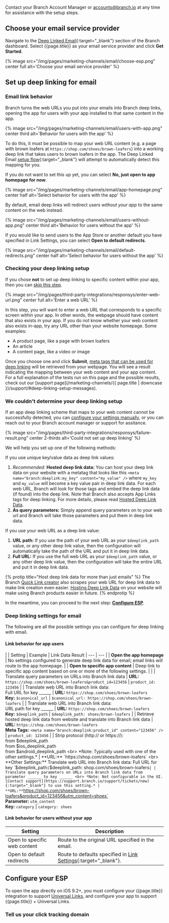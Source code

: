 
Contact your Branch Account Manager or [accounts@branch.io](mailto:accounts@branch.io) at any time for assistance with the setup steps.

## Choose your email service provider

Navigate to the [Deep Linked Email](https://dashboard.branch.io/email){:target="_blank"} section of the Branch dashboard. Select {{page.title}} as your email service provider and click **Get Started**.

{% image src="/img/pages/marketing-channels/email/choose-esp.png" center full alt='Choose your email service provider' %}

## Set up deep linking for email

### Email link behavior

Branch turns the web URLs you put into your emails into Branch deep links, opening the app for users with your app installed to that same content in the app. 

{% image src="/img/pages/marketing-channels/email/users-with-app.png" center third alt='Behavior for users with the app' %}

To do this, it must be possible to map your web URL content (e.g. a page with brown loafers at `https://shop.com/shoes/brown-loafers`) into a working deep link that takes users to brown loafers in the app. The Deep Linked Email [setup flow](https://dashboard.branch.io/email){:target="_blank"} will attempt to automatically detect this mapping for you.

If you do not want to set this up yet, you can select **No, just open to app homepage for now**.

{% image src="/img/pages/marketing-channels/email/app-homepage.png" center half alt='Select behavior for users with the app' %}

By default, email deep links will redirect users _without your app_ to the same content on the web instead.

{% image src="/img/pages/marketing-channels/email/users-without-app.png" center third alt='Behavior for users without the app' %}

If you would like to send users to the App Store or another default you have specified in Link Settings, you can select **Open to default redirects**.

{% image src="/img/pages/marketing-channels/email/default-redirects.png" center half alt='Select behavior for users without the app' %}

### Checking your deep linking setup

If you chose **not** to set up deep linking to specific content within your app, then you can [skip this step](#configure-your-esp).

{% image src="/img/pages/third-party-integrations/responsys/enter-web-url.png" center full alt='Enter a web URL' %}

In this step, you will want to enter a web URL that corresponds to a specific screen within your app. In other words, the webpage should have content that also exists in your app. If you do not know whether your web content also exists in-app, try any URL other than your website homepage. Some examples:

- A product page, like a page with brown loafers
- An article
- A content page, like a video or image

Once you choose one and click **Submit**, [meta tags that can be used for deep linking](/getting-started/hosted-deep-link-data/guide/) will be retrieved from your webpage. You will see a result indicating the mapping between your web content and your app content. For a full explanation of the tests run on this page and the possible results, check out our [support page](/marketing-channels/{{ page.title | downcase }}/support/#deep-linking-setup-messages).

### We couldn't determine your deep linking setup

If an app deep linking scheme that maps to your web content cannot be successfully detected, you can [configure your settings manually](#deep-linking-settings-for-email), or you can reach out to your Branch account manager or support for assitance. 

{% image src="/img/pages/third-party-integrations/responsys/failure-result.png" center 2-thirds alt='Could not set up deep linking' %}

We will help you set up one of the following methods:

If you use unique key/value data as deep link values:

1. _Recommended:_ **Hosted deep link data:** You can host your deep link data on your website with a metatag that looks like this `<meta name="branch:deeplink:my_key" content="my_value" />` where `my_key` and `my_value` will become a key value pair in deep link data. For each web URL, Branch will look for those tags and embed the deep link data (if found) into the deep link. Note that Branch also accepts App Links tags for deep linking. For more details, please read [Hosted Deep Link Data](/getting-started/hosted-deep-link-data/guide/).
1. **As query parameters:** Simply append query parameters on to your web url and Branch will take those parameters and put them in deep link data.

If you use your web URL as a deep link value:

1. **URL path:** If you use the path of your web URL as your  `$deeplink_path` value, or any other deep link value, then the configuration will automatically take the path of the URL and put it in deep link data.
1. **Full URL:** If you use the full web URL as your `$deeplink_path` value, or any other deep link value, then the configuration will take the entire URL and put it in deep link data.

{% protip title="Host deep link data for more than just emails" %}
The Branch [Quick Link creator](/getting-started/creating-links/dashboard/) also scrapes your web URL for deep link data to make link creation even easier. [Hosting Deep Link Data](/getting-started/hosted-deep-link-data/guide/) on your website will make using Branch products easier in future.
{% endprotip %}

In the meantime, you can proceed to the next step: **[Configure ESP](#configure-your-esp)**.

### Deep linking settings for email

The following are all the possible settings you can configure for deep linking with email.

#### Link behavior for app users

| | Setting | Example | Link Data Result 
| --- | ---
| | **Open the app homepage** | No settings configured to generate deep link data for email; email links will route to the app homepage.
| | **Open to specific app content** | Deep link to specific app content based on one or more of the following settings. | 
| | Translate query parameters on URLs into Branch link data | **URL:** `https://shop.com/shoes/brown-loafers&product_id=123456` | `product_id: 123456`
| | Translate web URL into Branch link data: <br> Full URL for key ______ | **URL:** `https://shop.com/shoes/brown-loafers` <br> **Key:** `$canonical_url` | `$canonical_url: https://shop.com/shoes/brown-loafers`
| | Translate web URL into Branch link data: <br> URL path for key ______ | **URL:** `https://shop.com/shoes/brown-loafers` <br> **Key:** `$deeplink_path` | `$deeplink_path: shoes/brown-loafers`
| | Retrieve hosted deep link data from website and translate into Branch link data | **URL:** `https://shop.com/shoes/brown-loafers` <br> **Meta Tags:** `<meta name="branch:deeplink:product_id" content="123456" />` | `product_id: 123456`
| | Strip protocol (http:// or https://): <br> from $deeplink_path <br> from $ios_deeplink_path <br> from $android_deeplink_path <br> *Note: Typically used with one of the other settings.* | **URL:** `https://shop.com/shoes/brown-loafers` <br> **Other Settings:** Translate web URL into Branch link data: Full URL for key `$deeplink_path` | `$deeplink_path: shop.com/shoes/brown-loafers`
| | Translate query parameters on URLs into Branch link data from parameter ______ to key ______ <br> *Note: Not configurable in the UI. [Contact support](https://support.branch.io/support/tickets/new){:target="_blank"} to use this setting.* | **URL:** `https://shop.com/shoes/brown-loafers&product_id=123456&utm_content=shoes` <br> **Parameter:** `utm_content` <br> **Key:** `category` | `category: shoes`

#### Link behavior for users without your app

| Setting | Description
| --- | --- 
| Open to specific web content | Route to the original URL specified in the email.
| Open to default redirects | Route to defaults specified in [Link Settings](https://dashboard.branch.io/link-settings){:target="_blank"}.

## Configure your ESP

To open the app directly on iOS 9.2+, you must configure your {{page.title}} integration to support [Universal Links](/getting-started/universal-app-links/), and configure your app to support {{page.title}} + Universal Links.

### Tell us your click tracking domain